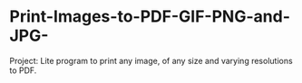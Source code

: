 # Print-Images-to-PDF-GIF-PNG-and-JPG-
Project: Lite program to print any image, of any size and varying resolutions to PDF.
